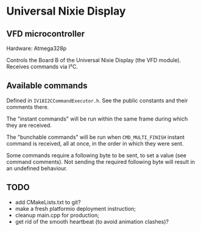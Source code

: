 Universal Nixie Display
=======================

VFD microcontroller
-------------------

Hardware: Atmega328p

Controls the Board B of the Universal Nixie Display (the VFD module).
Receives commands via I²C.

Available commands
------------------

Defined in `IV18I2CCommandExecutor.h`.
See the public constants and their comments there. 

The "instant commands" will be run within the same frame during which they are received.

The "bunchable commands" will be run when `CMD_MULTI_FINISH` instant command is received, all at once, in the order
in which they were sent.

Some commands require a following byte to be sent, to set a value (see command comments).
Not sending the required following byte will result in an undefined behaviour.

TODO
----

- add CMakeLists.txt to git?
- make a fresh platformio deployment instruction;
- cleanup main.cpp for production;
- get rid of the smooth heartbeat (to avoid animation clashes)?